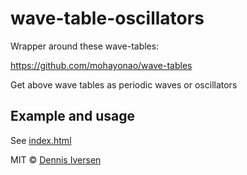 # wave-table-oscillators

Wrapper around these wave-tables: 

https://github.com/mohayonao/wave-tables

Get above wave tables as periodic waves or oscillators

## Example and usage

See [index.html](index.html)

MIT © [Dennis Iversen](https://github.com/diversen)
